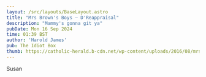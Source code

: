```yaml
---
layout: /src/layouts/BaseLayout.astro
title: "Mrs Brown's Boys — D'Reappraisal"
description: "Mammy's gonna git ya"
pubDate: Mon 16 Sep 2024
time: 01:39 BST
author: 'Harold James'
pub: The Idiot Box
thumb: https://catholic-herald.b-cdn.net/wp-content/uploads/2016/08/mrs-brown-e1418302007877.jpg
---
```

Susan